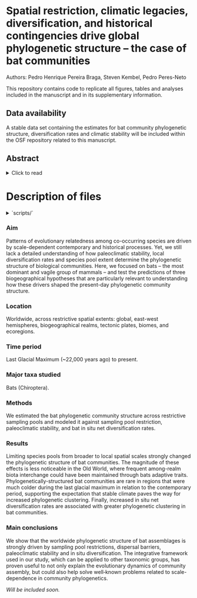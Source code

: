 # Spatial restriction, climatic legacies, diversification, and historical contingencies drive global phylogenetic structure – the case of bat communities

Authors: Pedro Henrique Pereira Braga, Steven Kembel, Pedro Peres-Neto

This repository contains code to replicate all figures, tables and  analyses included in the manuscript and in its supplementary information.

## Data availability

A stable data set containing the estimates for bat community phylogenetic structure, diversification rates and climatic stability will be included within the OSF repository related to this manuscript.

## Abstract

<details> 

<summary> Click to read </summary>

### Aim

Patterns of evolutionary relatedness among co-occurring species are driven by scale-dependent contemporary and historical processes. Yet, we still lack a detailed understanding of how paleoclimatic stability, local diversification rates and species pool extent determine the phylogenetic structure of biological communities. Here, we focused on bats – the most dominant and vagile group of mammals – and test the predictions of three biogeographical hypotheses that are particularly relevant to understanding how these drivers shaped the present-day phylogenetic community structure.

### Location

Worldwide, across restrictive spatial extents: global, east-west hemispheres, biogeographical realms, tectonic plates, biomes, and ecoregions.

### Time period

Last Glacial Maximum (~22,000 years ago) to present.

### Major taxa studied

Bats (Chiroptera).

### Methods 

We estimated the bat phylogenetic community structure across restrictive sampling pools and modeled it against sampling pool restriction, paleoclimatic stability, and bat _in situ_ net diversification rates.

### Results

Limiting species pools from broader to local spatial scales strongly changed the phylogenetic structure of bat communities. The magnitude of these effects is less noticeable in the Old World, where frequent among-realm biota interchange could have been maintained through bats adaptive traits. Phylogenetically-structured bat communities are rare in regions that were much colder during the last glacial maximum in relation to the contemporary period, supporting the expectation that stable climate paves the way for increased phylogenetic clustering. Finally, increased in situ net diversification rates are associated with greater phylogenetic clustering in bat communities.

### Main conclusions

We show that the worldwide phylogenetic structure of bat assemblages is strongly driven by sampling pool restrictions, dispersal barriers, paleoclimatic stability and in situ diversification. The integrative framework used in our study, which can be applied to other taxonomic groups, has proven useful to not only explain the evolutionary dynamics of community assembly, but could also help solve well‐known problems related to scale-dependence in community phylogenetics.

</details>

# Description of files

<details> 

<summary> `scripts/` </summary>

1. `S0_REnvironmentPreparation.R`
2. `S1_50KM_DatasetPreparation.R`
3. `S1_ClimateDatasetPreparation_PhyloStr_Figures.R` 



</details>


### Aim

Patterns of evolutionary relatedness among co-occurring species are driven by scale-dependent contemporary and historical processes. Yet, we still lack a detailed understanding of how paleoclimatic stability, local diversification rates and species pool extent determine the phylogenetic structure of biological communities. Here, we focused on bats – the most dominant and vagile group of mammals – and test the predictions of three biogeographical hypotheses that are particularly relevant to understanding how these drivers shaped the present-day phylogenetic community structure.

### Location

Worldwide, across restrictive spatial extents: global, east-west hemispheres, biogeographical realms, tectonic plates, biomes, and ecoregions.

### Time period

Last Glacial Maximum (~22,000 years ago) to present.

### Major taxa studied

Bats (Chiroptera).

### Methods 

We estimated the bat phylogenetic community structure across restrictive sampling pools and modeled it against sampling pool restriction, paleoclimatic stability, and bat in situ net diversification rates.

### Results

Limiting species pools from broader to local spatial scales strongly changed the phylogenetic structure of bat communities. The magnitude of these effects is less noticeable in the Old World, where frequent among-realm biota interchange could have been maintained through bats adaptive traits. Phylogenetically-structured bat communities are rare in regions that were much colder during the last glacial maximum in relation to the contemporary period, supporting the expectation that stable climate paves the way for increased phylogenetic clustering. Finally, increased in situ net diversification rates are associated with greater phylogenetic clustering in bat communities.

### Main conclusions

We show that the worldwide phylogenetic structure of bat assemblages is strongly driven by sampling pool restrictions, dispersal barriers, paleoclimatic stability and in situ diversification. The integrative framework used in our study, which can be applied to other taxonomic groups, has proven useful to not only explain the evolutionary dynamics of community assembly, but could also help solve well‐known problems related to scale-dependence in community phylogenetics.

</details>

*Will be included soon.*